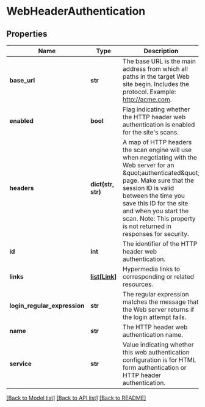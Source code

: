 # WebHeaderAuthentication

## Properties
Name | Type | Description | Notes
------------ | ------------- | ------------- | -------------
**base_url** | **str** | The base URL is the main address from which all paths in the target Web site begin. Includes the protocol. Example: http://acme.com. | [optional] 
**enabled** | **bool** | Flag indicating whether the HTTP header web authentication is enabled for the site&#39;s scans. | [optional] 
**headers** | **dict(str, str)** | A map of HTTP headers the scan engine will use when negotiating with the Web server for an \&quot;authenticated\&quot; page. Make sure that the session ID is valid between the time you save this ID for the site and when you start the scan. Note: This property is not returned in responses for security. | [optional] 
**id** | **int** | The identifier of the HTTP header web authentication. | [optional] 
**links** | [**list[Link]**](Link.md) | Hypermedia links to corresponding or related resources. | [optional] 
**login_regular_expression** | **str** | The regular expression matches the message that the Web server returns if the login attempt fails. | [optional] 
**name** | **str** | The HTTP header web authentication name. | [optional] 
**service** | **str** | Value indicating whether this web authentication  configuration is for HTML form authentication or HTTP header authentication. | [optional] 

[[Back to Model list]](../README.md#documentation-for-models) [[Back to API list]](../README.md#documentation-for-api-endpoints) [[Back to README]](../README.md)


